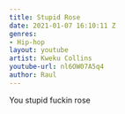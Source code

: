 ```yaml
---
title: Stupid Rose
date: 2021-01-07 16:10:11 Z
genres:
- Hip-hop
layout: youtube
artist: Kweku Collins
youtube-url: nl6OW07A5q4
author: Raul
---
```


You stupid fuckin rose